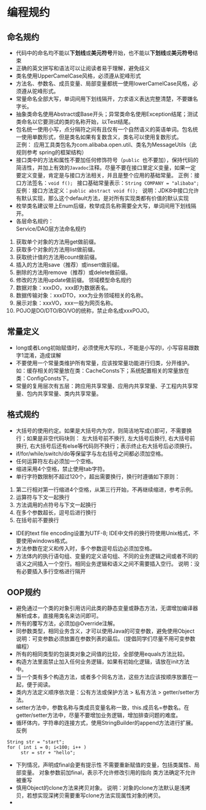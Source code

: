 # 编程规约
## 命名规约
- 代码中的命名均不能以**下划线**或**美元符号**开始，也不能以**下划线**或**美元符号**结束
- 正确的英文拼写和语法可以让阅读者易于理解，避免歧义
- 类名使用UpperCamelCase风格，必须遵从驼峰形式
- 方法名、参数名、成员变量、局部变量都统一使用lowerCamelCase风格，必须遵从驼峰形式。
- 常量命名全部大写，单词间用下划线隔开，力求语义表达完整清楚，不要嫌名字长。
- 抽象类命名使用Abstract或Base开头；异常类命名使用Exception结尾；测试类命名以它要测试的类的名称开始，以Test结尾。
- 包名统一使用小写，点分隔符之间有且仅有一个自然语义的英语单词。包名统一使用单数形式，但是类名如果有复数含义，类名可以使用复数形式。  
正例： 应用工具类包名为com.alibaba.open.util、类名为MessageUtils（此规则参考 spring的框架结构）
- 接口类中的方法和属性不要加任何修饰符号（`public `也不要加），保持代码的简洁性，并加上有效的`Javadoc`注释。尽量不要在接口里定义变量，如果一定要定义变量，肯定是与接口方法相关，并且是整个应用的基础常量。 
正例：接口方法签名：`void f(); `
接口基础常量表示：`String COMPANY = "alibaba";`
反例：接口方法定义：`public abstract void f(); `
说明：JDK8中接口允许有默认实现，那么这个default方法，是对所有实现类都有价值的默认实现
- 枚举类名建议带上Enum后缀，枚举成员名称需要全大写，单词间用下划线隔开。
- 各层命名规约：  
Service/DAO层方法命名规约 
1. 获取单个对象的方法用get做前缀。  
2. 获取多个对象的方法用list做前缀。
3. 获取统计值的方法用count做前缀。 
4. 插入的方法用save（推荐）或insert做前缀。
5. 删除的方法用remove（推荐）或delete做前缀。 
6. 修改的方法用update做前缀。 
领域模型命名规约 
1. 数据对象：xxxDO，xxx即为数据表名。 
2. 数据传输对象：xxxDTO，xxx为业务领域相关的名称。
3. 展示对象：xxxVO，xxx一般为网页名称。 
4. POJO是DO/DTO/BO/VO的统称，禁止命名成xxxPOJO。

## 常量定义
- long或者Long初始赋值时，必须使用大写的L，不能是小写的l，小写容易跟数字1混淆，造成误解
- 不要使用一个常量类维护所有常量，应该按常量功能进行归类，分开维护。如：缓存相关的常量放在类：CacheConsts下；系统配置相关的常量放在类：ConfigConsts下。
- 常量的复用层次有五层：跨应用共享常量、应用内共享常量、子工程内共享常量、包内共享常量、类内共享常量。


## 格式规约 

- 大括号的使用约定。如果是大括号内为空，则简洁地写成{}即可，不需要换行；如果是非空代码块则：
左大括号前不换行, 左大括号后换行, 右大括号前换行, 右大括号后还有else等代码则不换行；表示终止右大括号后必须换行。 
- if/for/while/switch/do等保留字与左右括号之间都必须加空格。
- 任何运算符左右必须加一个空格。
- 缩进采用4个空格，禁止使用tab字符。
- 单行字符数限制不超过120个，超出需要换行，换行时遵循如下原则：
1. 第二行相对第一行缩进4个空格，从第三行开始，不再继续缩进，参考示例。
2. 运算符与下文一起换行
3. 方法调用的点符号与下文一起换行
4. 在多个参数超长，逗号后进行换行
5. 在括号前不要换行

- IDE的text file encoding设置为UTF-8; IDE中文件的换行符使用Unix格式，不要使用windows格式。
- 方法参数在定义和传入时，多个参数逗号后边必须加空格。
- 方法体内的执行语句组、变量的定义语句组、不同的业务逻辑之间或者不同的语义之间插入一个空行。相同业务逻辑和语义之间不需要插入空行。
说明：没有必要插入多行空格进行隔开

## OOP规约

- 避免通过一个类的对象引用访问此类的静态变量或静态方法，无谓增加编译器解析成本，直接用类名来访问即可。
- 所有的覆写方法，必须加@Override注解。
- 同参数类型，相同业务含义，才可以使用Java的可变参数，避免使用Object
说明：可变参数必须放置在参数列表的最后。（提倡同学们尽量不用可变参数编程）
- 所有的相同类型的包装类对象之间值的比较，全部使用equals方法比较。
- 构造方法里面禁止加入任何业务逻辑，如果有初始化逻辑，请放在init方法中。
- 当一个类有多个构造方法，或者多个同名方法，这些方法应该按顺序放置在一起，便于阅读。 
- 类内方法定义顺序依次是：公有方法或保护方法 > 私有方法 > getter/setter方法。
- setter方法中，参数名称与类成员变量名称一致，this.成员名=参数名。在 getter/setter方法中，尽量不要增加业务逻辑，增加排查问题的难度。 
- 循环体内，字符串的连接方式，使用StringBuilder的append方法进行扩展。
反例
```
String str = "start";
for ( int i = 0; i<100; i++ )
     str = str + "hello";
```
- 下列情况，声明成final会更有提示性
不需要重新赋值的变量，包括类属性、局部变量。
对象参数前加final，表示不允许修改引用的指向
类方法确定不允许被重写
- 慎用Object的clone方法来拷贝对象。
说明：对象的clone方法默认是浅拷贝，若想实现深拷贝需要重写clone方法实现属性对象的拷贝。 
- 